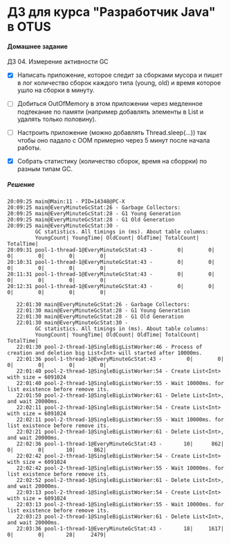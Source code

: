 ﻿# ДЗ для курса "Разработчик Java" в OTUS


#### Домашнее задание

ДЗ 04.  Измерение активности GC

- [x] Написать приложение, которое следит за сборками мусора и пишет в лог количество сборок каждого типа
(young, old) и время которое ушло на сборки в минуту.

- [ ] Добиться OutOfMemory в этом приложении через медленное подтекание по памяти (например добавлять
элементы в List и удалять только половину).

- [ ] Настроить приложение (можно добавлять Thread.sleep(...)) так чтобы оно падало с OOM примерно через 5 минут
после начала работы.

- [x] Собрать статистику (количество сборок, время на сборрки) по разным типам GC.



##### Решение
```
20:09:25 main@Main:11 - PID=14348@PC-X
20:09:25 main@EveryMinuteGcStat:26 - Garbage Collectors:
20:09:25 main@EveryMinuteGcStat:28 - G1 Young Generation
20:09:25 main@EveryMinuteGcStat:28 - G1 Old Generation
20:09:25 main@EveryMinuteGcStat:30 - 
		 GC statistics. All timings in (ms). About table columns: 
		 YoungCount| YoungTime| OldCount| OldTime| TotalCount| TotalTime|
20:09:31 pool-1-thread-1@EveryMinuteGcStat:43 -        0|        0|        0|        0|        0|        0|
20:10:31 pool-1-thread-1@EveryMinuteGcStat:43 -        0|        0|        0|        0|        0|        0|
20:11:31 pool-1-thread-1@EveryMinuteGcStat:43 -        0|        0|        0|        0|        0|        0|
20:12:31 pool-1-thread-1@EveryMinuteGcStat:43 -        0|        0|        0|        0|        0|        0|

```

```22:01:30 main@Main:11 - PID=21794@PC-X
   22:01:30 main@EveryMinuteGcStat:26 - Garbage Collectors:
   22:01:30 main@EveryMinuteGcStat:28 - G1 Young Generation
   22:01:30 main@EveryMinuteGcStat:28 - G1 Old Generation
   22:01:30 main@EveryMinuteGcStat:30 - 
   		 GC statistics. All timings in (ms). About table columns: 
   		 YoungCount| YoungTime| OldCount| OldTime| TotalCount| TotalTime|
   22:01:30 pool-2-thread-1@SingleBigListWorker:46 - Process of creation and deletion big List<Int> will started after 10000ms.
   22:01:36 pool-1-thread-1@EveryMinuteGcStat:43 -        0|        0|        0|        0|        0|        0|
   22:01:40 pool-2-thread-1@SingleBigListWorker:54 - Create List<Int> with size = 6091024
   22:01:40 pool-2-thread-1@SingleBigListWorker:55 - Wait 10000ms. for list existence before remove its.
   22:01:50 pool-2-thread-1@SingleBigListWorker:61 - Delete List<Int>, and wait 20000ms.
   22:02:11 pool-2-thread-1@SingleBigListWorker:54 - Create List<Int> with size = 6091024
   22:02:11 pool-2-thread-1@SingleBigListWorker:55 - Wait 10000ms. for list existence before remove its.
   22:02:21 pool-2-thread-1@SingleBigListWorker:61 - Delete List<Int>, and wait 20000ms.
   22:02:36 pool-1-thread-1@EveryMinuteGcStat:43 -       10|      862|        0|        0|       10|      862|
   22:02:42 pool-2-thread-1@SingleBigListWorker:54 - Create List<Int> with size = 6091024
   22:02:42 pool-2-thread-1@SingleBigListWorker:55 - Wait 10000ms. for list existence before remove its.
   22:02:52 pool-2-thread-1@SingleBigListWorker:61 - Delete List<Int>, and wait 20000ms.
   22:03:13 pool-2-thread-1@SingleBigListWorker:54 - Create List<Int> with size = 6091024
   22:03:13 pool-2-thread-1@SingleBigListWorker:55 - Wait 10000ms. for list existence before remove its.
   22:03:23 pool-2-thread-1@SingleBigListWorker:61 - Delete List<Int>, and wait 20000ms.
   22:03:36 pool-1-thread-1@EveryMinuteGcStat:43 -       18|     1617|        0|        0|       28|     2479|
```
